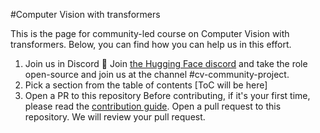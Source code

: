 #Computer Vision with transformers

This is the page for community-led course on Computer Vision with transformers. Below, you can find how you can help us in this effort. 

1. Join us in Discord 👾
   Join [the Hugging Face discord](hf.co/join/discord) and take the role open-source and join us at the channel #cv-community-project. 
2. Pick a section from the table of contents
   [ToC will be here]
3. Open a PR to this repository
   Before contributing, if it's your first time, please read the [contribution guide](https://huggingface2.notion.site/Contribution-Guide-19411c29298644df8e9656af45a7686d?pvs=4).
   Open a pull request to this repository. We will review your pull request. 
